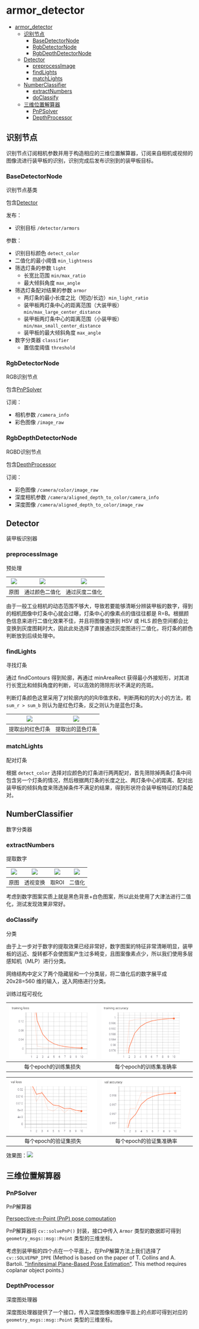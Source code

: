 # armor_detector

- [armor_detector](#armor_detector)
  - [识别节点](#识别节点)
    - [BaseDetectorNode](#basedetectornode)
    - [RgbDetectorNode](#rgbdetectornode)
    - [RgbDepthDetectorNode](#rgbdepthdetectornode)
  - [Detector](#detector)
    - [preprocessImage](#preprocessimage)
    - [findLights](#findlights)
    - [matchLights](#matchlights)
  - [NumberClassifier](#numberclassifier)
    - [extractNumbers](#extractnumbers)
    - [doClassify](#doclassify)
  - [三维位置解算器](#三维位置解算器)
    - [PnPSolver](#pnpsolver)
    - [DepthProcessor](#depthprocessor)


## 识别节点

识别节点订阅相机参数并用于构造相应的三维位置解算器，订阅来自相机或视频的图像流进行装甲板的识别，识别完成后发布识别到的装甲板目标。

### BaseDetectorNode
识别节点基类

包含[Detector](#detector)

发布：
- 识别目标 `/detector/armors`

参数：
- 识别目标颜色 `detect_color`
- 二值化的最小阈值 `min_lightness`
- 筛选灯条的参数 `light`
  - 长宽比范围 `min/max_ratio` 
  - 最大倾斜角度 `max_angle`
- 筛选灯条配对结果的参数 `armor`
  - 两灯条的最小长度之比（短边/长边）`min_light_ratio `
  - 装甲板两灯条中心的距离范围（大装甲板）`min/max_large_center_distance`
  - 装甲板两灯条中心的距离范围（小装甲板）`min/max_small_center_distance`
  - 装甲板的最大倾斜角度 `max_angle`
- 数字分类器 `classifier`
  - 置信度阈值 `threshold`

### RgbDetectorNode
RGB识别节点

包含[PnPSolver](#pnpsolver)

订阅：
- 相机参数 `/camera_info`
- 彩色图像 `/image_raw`

### RgbDepthDetectorNode
RGBD识别节点

包含[DepthProcessor](#depthprocessor)

订阅：
- 彩色图像 `/camera/color/image_raw`
- 深度相机参数 `/camera/aligned_depth_to_color/camera_info`
- 深度图像 `/camera/aligned_depth_to_color/image_raw`

## Detector
装甲板识别器

### preprocessImage
预处理

| ![](docs/raw.png) | ![](docs/hsv_bin.png) | ![](docs/gray_bin.png) |
| :---------------: | :-------------------: | :--------------------: |
|       原图        |    通过颜色二值化     |     通过灰度二值化     |

由于一般工业相机的动态范围不够大，导致若要能够清晰分辨装甲板的数字，得到的相机图像中灯条中心就会过曝，灯条中心的像素点的值往往都是 R=B。根据颜色信息来进行二值化效果不佳，并且将图像变换到 HSV 或 HLS 颜色空间都会比变换到灰度图耗时大，因此此处选择了直接通过灰度图进行二值化，将灯条的颜色判断放到后续处理中。

### findLights
寻找灯条

通过 findContours 得到轮廓，再通过 minAreaRect 获得最小外接矩形，对其进行长宽比和倾斜角度的判断，可以高效的筛除形状不满足的亮斑。

判断灯条颜色这里采用了对轮廓内的的R/B值求和，判断两和的的大小的方法，若 `sum_r > sum_b` 则认为是红色灯条，反之则认为是蓝色灯条。

| ![](docs/red.png) | ![](docs/blue.png) |
| :---------------: | :----------------: |
| 提取出的红色灯条  |  提取出的蓝色灯条  |

### matchLights
配对灯条

根据 `detect_color` 选择对应颜色的灯条进行两两配对，首先筛除掉两条灯条中间包含另一个灯条的情况，然后根据两灯条的长度之比、两灯条中心的距离、配对出装甲板的倾斜角度来筛选掉条件不满足的结果，得到形状符合装甲板特征的灯条配对。

## NumberClassifier
数字分类器

### extractNumbers
提取数字

| ![](docs/num_raw.png) | ![](docs/num_warp.png) | ![](docs/num_roi.png) | ![](docs/num_bin.png) |
| :-------------------: | :--------------------: | :-------------------: | :-------------------: |
|         原图          |        透视变换        |         取ROI         |        二值化         |

考虑到数字图案实质上就是黑色背景+白色图案，所以此处使用了大津法进行二值化，测试发现效果非常好。

### doClassify
分类

由于上一步对于数字的提取效果已经非常好，数字图案的特征非常清晰明显，装甲板的远近、旋转都不会使图案产生过多畸变，且图案像素点少，所以我们使用多层感知机（MLP）进行分类。

网络结构中定义了两个隐藏层和一个分类层，将二值化后的数字展平成 20x28=560 维的输入，送入网络进行分类。

训练过程可视化

| ![](docs/train_loss.png) | ![](docs/train_acc.png) |
| :----------------------: | :---------------------: |
|   每个epoch的训练集损失   |  每个epoch的训练集准确率 |

|  ![](docs/val_loss.png)  |  ![](docs/val_acc.png)  |
| :----------------------: | :---------------------: |
|   每个epoch的验证集损失   |  每个epoch的验证集准确率 |

效果图：![](docs/result.png)

## 三维位置解算器

### PnPSolver
PnP解算器

[Perspective-n-Point (PnP) pose computation](https://docs.opencv.org/4.x/d5/d1f/calib3d_solvePnP.html)

PnP解算器将 `cv::solvePnP()` 封装，接口中传入 `Armor` 类型的数据即可得到 `geometry_msgs::msg::Point` 类型的三维坐标。

考虑到装甲板的四个点在一个平面上，在PnP解算方法上我们选择了 `cv::SOLVEPNP_IPPE` (Method is based on the paper of T. Collins and A. Bartoli. ["Infinitesimal Plane-Based Pose Estimation"](https://link.springer.com/article/10.1007/s11263-014-0725-5). This method requires coplanar object points.)

### DepthProcessor
深度图处理器

深度图处理器提供了一个接口，传入深度图像和图像平面上的点即可得到对应的 `geometry_msgs::msg::Point` 类型的三维坐标。
